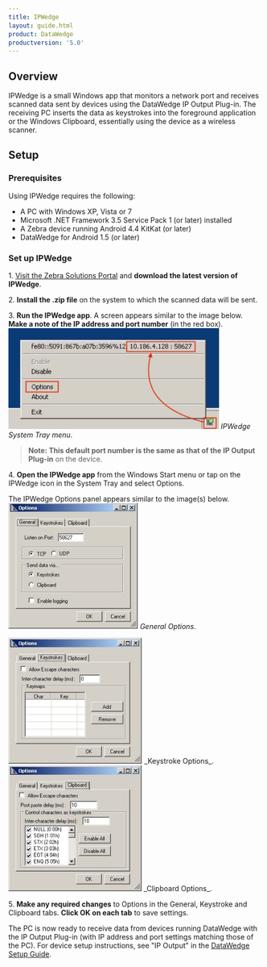 ```yaml
---
title: IPWedge 
layout: guide.html
product: DataWedge
productversion: '5.0'
---
```


## Overview

IPWedge is a small Windows app that monitors a network port and receives scanned data sent by devices using the DataWedge IP Output Plug-in. The receiving PC inserts the data as keystrokes into the foreground application or the Windows Clipboard, essentially using the device as a wireless scanner. 

## Setup 

### Prerequisites
Using IPWedge requires the following: 

* A PC with Windows XP, Vista or 7
* Microsoft .NET Framework 3.5 Service Pack 1 (or later) installed
* A Zebra device running Android 4.4 KitKat (or later)
* DataWedge for Android 1.5 (or later)

### Set up IPWedge

&#49;. [Visit the Zebra Solutions Portal](https://portal.motorolasolutions.com/Support/US-EN/Search?searchType=simple&searchTerm=datawedge%20ip) and **download the latest version of IPWedge**. 

&#50;. **Install the .zip file** on the system to which the scanned data will be sent. 

&#51;. **Run the IPWedge app**. A screen appears similar to the image below. **Make a note of the IP address and port number** (in the red box). 
<img style="height:200px" src="04_ipwedge.jpg"/>
_IPWedge System Tray menu_. 
<br>

> **Note: This default port number is the same as that of the IP Output Plug-in** on the device.

&#52;. **Open the IPWedge app** from the Windows Start menu or tap on the IPWedge icon in the System Tray and select Options. 

The IPWedge Options panel appears similar to the image(s) below. 
<img style="height:250px" src="01_ipwedge.jpg"/>
_General Options_. 
<br>

<img style="height:250px" src="02_ipwedge.jpg"/>
_Keystroke Options_. 
<br>

<img style="height:250px" src="03_ipwedge.jpg"/>
_Clipboard Options_. 
<br>

&#53;. **Make any required changes** to Options in the General, Keystroke and Clipboard tabs. **Click OK on each tab** to save settings. 

The PC is now ready to receive data from devices running DataWedge with the IP Output Plug-in (with IP address and port settings matching those of the PC). For device setup instructions, see "IP Output" in the [DataWedge Setup Guide](../setup). 

<!-- **Note: Profile0 cannot be used with IPWedge**. 10/18/16- removed per Tharindu -->